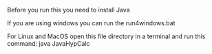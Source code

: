 Before you run this you need to install Java

If you are using windows you can run the run4windows.bat

For Linux and MacOS open this file directory in a terminal and run this command: java JavaHypCalc